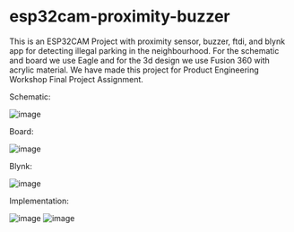 # esp32cam-proximity-buzzer

This is an ESP32CAM Project with proximity sensor, buzzer, ftdi, and blynk app for detecting illegal parking in the neighbourhood. For the schematic and board we use Eagle and for the 3d design we use Fusion 360 with acrylic material. We have made this project for Product Engineering Workshop Final Project Assignment.

Schematic:

![image](https://user-images.githubusercontent.com/97512275/173480917-cb52a3a7-62df-44ab-802a-725a586afc45.png)

Board:

![image](https://user-images.githubusercontent.com/97512275/173480982-90644ece-d95f-43df-920e-3cf8811c1cd8.png)

Blynk:

![image](https://user-images.githubusercontent.com/97512275/173481098-fd7a72b0-7620-4bef-852c-62c622298747.png)

Implementation:

![image](https://user-images.githubusercontent.com/97512275/173481704-68318658-a194-4b48-a708-d403f8ded3e5.png)
![image](https://user-images.githubusercontent.com/97512275/173481747-93018881-fab5-4b25-81ae-dd88a26d713a.png)
